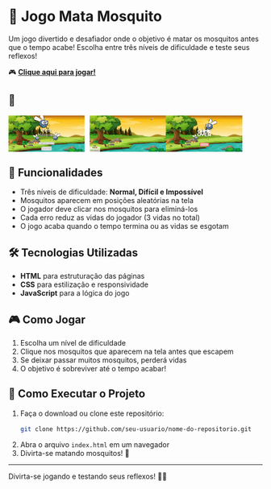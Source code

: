 # 🦟 Jogo Mata Mosquito

Um jogo divertido e desafiador onde o objetivo é matar os mosquitos antes que o tempo acabe! Escolha entre três níveis de dificuldade e teste seus reflexos!

🎮 **[Clique aqui para jogar!](https://gamemosquito.netlify.app/)**

## 📸 

<div style="display: flex;">
  <img src="imagens/readme/home.png" alt="Imagem 1" style="width: 30%; margin-right: 10px;">
  <img src="imagens/readme/jogo.png" alt="Imagem 2" style="width: 30%;">
    <img src="imagens/readme/gameOver.png" alt="Imagem 4" style="width: 30%;">
</div>

## 🚀 Funcionalidades

- Três níveis de dificuldade: **Normal, Difícil e Impossível**
- Mosquitos aparecem em posições aleatórias na tela
- O jogador deve clicar nos mosquitos para eliminá-los
- Cada erro reduz as vidas do jogador (3 vidas no total)
- O jogo acaba quando o tempo termina ou as vidas se esgotam

## 🛠 Tecnologias Utilizadas

- **HTML** para estruturação das páginas
- **CSS** para estilização e responsividade
- **JavaScript** para a lógica do jogo

## 🎮 Como Jogar

1. Escolha um nível de dificuldade
2. Clique nos mosquitos que aparecem na tela antes que escapem
3. Se deixar passar muitos mosquitos, perderá vidas
4. O objetivo é sobreviver até o tempo acabar!

## 📌 Como Executar o Projeto

1. Faça o download ou clone este repositório:
   ```bash
   git clone https://github.com/seu-usuario/nome-do-repositorio.git
   ```
2. Abra o arquivo `index.html` em um navegador
3. Divirta-se matando mosquitos! 🦟

---

Divirta-se jogando e testando seus reflexos! 🎯🔥
